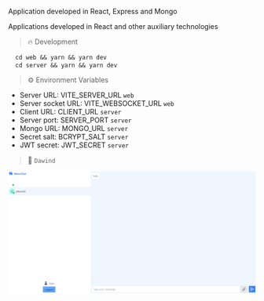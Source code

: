 Application developed in React, Express and Mongo

Applications developed in React and other auxiliary technologies

> :fire: Development

```
  cd web && yarn && yarn dev
  cd server && yarn && yarn dev
```

> :gear: Environment Variables

- Server URL: VITE_SERVER_URL `web`
- Server socket URL: VITE_WEBSOCKET_URL `web`
- Client URL: CLIENT_URL `server`
- Server port: SERVER_PORT `server`
- Mongo URL: MONGO_URL `server`
- Secret salt: BCRYPT_SALT `server`
- JWT secret: JWT_SECRET `server`

> :thought_balloon: `Dawind`

![Cover](./assets/cover.png)